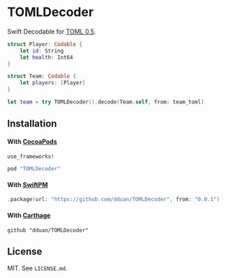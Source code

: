 # TOMLDecoder

Swift Decodable for [TOML 0.5](https://github.com/toml-lang/toml/blob/master/versions/en/toml-v0.5.0.md).

```swift
struct Player: Codable {
    let id: String
    let health: Int64
}

struct Team: Codable {
    let players: [Player]
}

let team = try TOMLDecoder().decode(Team.self, from: team_toml)
```

## Installation

#### With [CocoaPods](http://cocoapods.org/)

```ruby
use_frameworks!

pod "TOMLDecoder"
```

#### With [SwiftPM](https://swift.org/package-manager)

```swift
.package(url: "https://github.com/dduan/TOMLDecoder", from: "0.0.1")
```

#### With [Carthage](https://github.com/Carthage/Carthage)

```
github "dduan/TOMLDecoder"
```

## License

MIT. See `LICENSE.md`.
